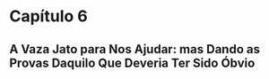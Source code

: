 # Capítulo 6
## A Vaza Jato para Nos Ajudar: mas Dando as Provas Daquilo Que Deveria Ter Sido Óbvio
